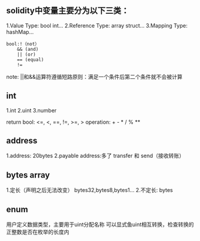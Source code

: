 ## solidity中变量主要分为以下三类：
1.Value Type: bool int...
2.Reference Type: array struct...
3.Mapping Type: hashMap...

``` solidity
bool:!（not）
    && (and)
    || (or)
    == (equal)
    !=
```
note: ||和&&运算符遵循短路原则：满足一个条件后第二个条件就不会被计算

## int
1.int
2.uint
3.number

return bool: <=, <, ==, !=, >=, >
operation: + - * / % **

## address

1.address: 20bytes
2.payable address:多了 transfer 和 send（接收转账）

## bytes array

1.定长（声明之后无法改变） bytes32,bytes8,bytes1...
2.不定长: bytes

## enum
用户定义数据类型，主要用于uint分配名称
可以显式鱼uint相互转换，检查转换的正整数是否在枚举的长度内